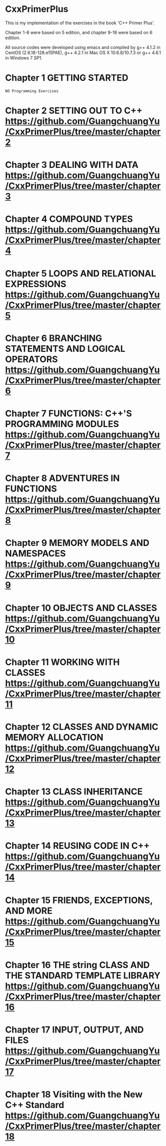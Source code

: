 # CxxPrimerPlus

This is my implementation of the exercises in the book 'C++ Primer Plus'.

Chapter 1-8 were based on 5 edition, and chapter 9-18 were based on 6 edition.

All source codes were developed using emacs and compiled by g++ 4.1.2 in CentOS (2.6.18-128.e15PAE), g++ 4.2.1 in Mac OS X 10.6.8/10.7.3 or g++ 4.6.1 in Windows 7 SP1.


# Chapter 1 GETTING STARTED

	NO Programming Exercises

# Chapter 2 SETTING OUT TO C++ <https://github.com/GuangchuangYu/CxxPrimerPlus/tree/master/chapter2>
		
# Chapter 3 DEALING WITH DATA <https://github.com/GuangchuangYu/CxxPrimerPlus/tree/master/chapter3>

# Chapter 4 COMPOUND TYPES <https://github.com/GuangchuangYu/CxxPrimerPlus/tree/master/chapter4>

# Chapter 5 LOOPS AND RELATIONAL EXPRESSIONS <https://github.com/GuangchuangYu/CxxPrimerPlus/tree/master/chapter5>

# Chapter 6 BRANCHING STATEMENTS AND LOGICAL OPERATORS <https://github.com/GuangchuangYu/CxxPrimerPlus/tree/master/chapter6>

# Chapter 7 FUNCTIONS: C++'S PROGRAMMING MODULES <https://github.com/GuangchuangYu/CxxPrimerPlus/tree/master/chapter7>

# Chapter 8 ADVENTURES IN FUNCTIONS <https://github.com/GuangchuangYu/CxxPrimerPlus/tree/master/chapter8>

# Chapter 9 MEMORY MODELS AND NAMESPACES <https://github.com/GuangchuangYu/CxxPrimerPlus/tree/master/chapter9>

# Chapter 10 OBJECTS AND CLASSES <https://github.com/GuangchuangYu/CxxPrimerPlus/tree/master/chapter10>

# Chapter 11 WORKING WITH CLASSES <https://github.com/GuangchuangYu/CxxPrimerPlus/tree/master/chapter11>

# Chapter 12 CLASSES AND DYNAMIC MEMORY ALLOCATION <https://github.com/GuangchuangYu/CxxPrimerPlus/tree/master/chapter12>

# Chapter 13 CLASS INHERITANCE <https://github.com/GuangchuangYu/CxxPrimerPlus/tree/master/chapter13>

# Chapter 14 REUSING CODE IN C++ <https://github.com/GuangchuangYu/CxxPrimerPlus/tree/master/chapter14>

# Chapter 15 FRIENDS, EXCEPTIONS, AND MORE <https://github.com/GuangchuangYu/CxxPrimerPlus/tree/master/chapter15>

# Chapter 16 THE string CLASS AND THE STANDARD TEMPLATE LIBRARY <https://github.com/GuangchuangYu/CxxPrimerPlus/tree/master/chapter16>

# Chapter 17 INPUT, OUTPUT, AND FILES <https://github.com/GuangchuangYu/CxxPrimerPlus/tree/master/chapter17>
			
# Chapter 18 Visiting with the New C++ Standard <https://github.com/GuangchuangYu/CxxPrimerPlus/tree/master/chapter18>